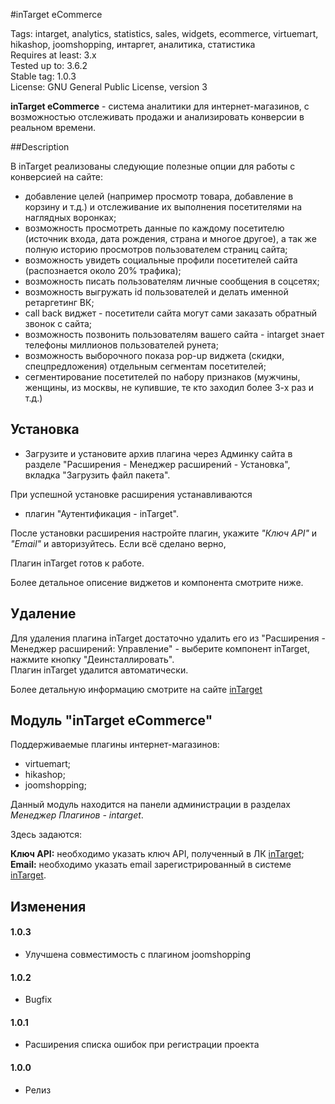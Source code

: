 #inTarget eCommerce

Tags: intarget, analytics, statistics, sales, widgets, ecommerce, virtuemart, hikashop, joomshopping, интаргет, аналитика, статистика  
Requires at least: 3.x  
Tested up to: 3.6.2  
Stable tag: 1.0.3  
License: GNU General Public License, version 3  

**inTarget eCommerce** - система аналитики для интернет-магазинов, с возможностью отслеживать продажи и анализировать конверсии в реальном времени.

##Description

В inTarget реализованы следующие полезные опции для работы с конверсией на сайте:
 - добавление целей (например просмотр товара, добавление в корзину и т.д.) и отслеживание их выполнения посетителями на наглядных воронках;
 - возможность просмотреть данные по каждому посетителю (источник входа, дата рождения, страна и многое другое), а так же полную историю просмотров пользователем страниц сайта;
 - возможность увидеть социальные профили посетителей сайта (распознается около 20% трафика);
 - возможность писать пользователям личные сообщения в соцсетях;
 - возможность выгружать id пользователей и делать именной ретаргетинг ВК;
 - call back виджет - посетители сайта могут сами заказать обратный звонок с сайта;
 - возможность позвонить пользователям вашего сайта - intarget знает телефоны миллионов пользователей рунета;
 - возможность выборочного показа pop-up виджета (скидки, спецпредложения) отдельным сегментам посетителей;
 - сегментирование посетителей по набору признаков (мужчины, женщины, из москвы, не купившие, те кто заходил более 3-х раз и т.д.)

## Установка

- Загрузите и установите архив плагина через Админку сайта в разделе "Расширения - Менеджер расширений - Установка",
вкладка "Загрузить файл пакета".

При успешной установке расширения устанавливаются

 - плагин "Аутентификация - inTarget".

После установки расширения настройте плагин, укажите *"Ключ API"* и *"Email"* и авторизуйтесь.
Если всё сделано верно, 

Плагин inTarget готов к работе.

Более детальное описение виджетов и компонента смотрите ниже.

## Удаление

Для удаления плагина inTarget достаточно удалить его из "Расширения - Менеджер расширений: Управление" - выберите компонент inTarget, нажмите кнопку "Деинсталлировать".  
Плагин inTarget удалится автоматически.

Более детальную информацию смотрите на сайте [inTarget](https://intarget.ru)

## Модуль "inTarget eCommerce"

Поддерживаемые плагины интернет-магазинов:
- virtuemart;
- hikashop;
- joomshopping;

Данный модуль находится на панели администрации в разделах *Менеджер Плагинов - intarget*.

Здесь задаются:

**Ключ API:** необходимо указать ключ API, полученный в ЛК [inTarget](https://intarget.ru);  
**Email:** необходимо указать email зарегистрированный в системе [inTarget](https://intarget.ru).  

## Изменения
#### 1.0.3
* Улучшена совместимость с плагином joomshopping

#### 1.0.2
 * Bugfix

#### 1.0.1
 * Расширения списка ошибок при регистрации проекта

#### 1.0.0
 * Релиз

